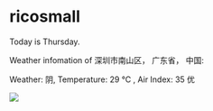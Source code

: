 # ricosmall

Today is Thursday.

Weather infomation of 深圳市南山区， 广东省， 中国: 

Weather: 阴, Temperature: 29 ℃ , Air Index: 35 优

<img src="https://github-readme-stats.vercel.app/api?username=ricosmall&show_icons=true" />
